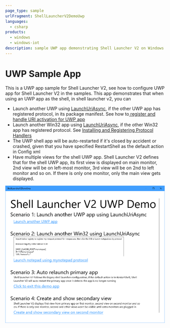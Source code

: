 ```yaml
---
page_type: sample
urlFragment: ShellLauncherV2DemoUwp
languages:
  - csharp
products:
  - windows
  - windows-iot
description: sample UWP app demonstrating Shell Launcher V2 on Windows 10 Enterprise from 1903 release
---
```


# UWP Sample App

This is a UWP app sample for Shell Launcher V2, see how to configure UWP app for Shell Launcher V2 in the samples. This app demonstrates that when using an UWP app as the shell, in shell launcher v2, you can

* Launch another UWP using [LaunchUriAsync](https://docs.microsoft.com/en-us/uwp/api/windows.system.launcher.launchuriasync), if the other UWP app has registered protocol, in its package manifest. See how to[ register and handle URI activation for UWP app](https://docs.microsoft.com/en-us/windows/uwp/launch-resume/handle-uri-activation)
* Launch another Win32 app using [LaunchUriAsync](https://docs.microsoft.com/en-us/uwp/api/windows.system.launcher.launchuriasync), if the other Win32 app has registered protocol. See [Installing and Registering Protocol Handlers](https://docs.microsoft.com/en-us/windows/desktop/search/-search-3x-wds-ph-install-registration)
* The UWP shell app will be auto-restarted if it's closed by accident or crashed, given that you have specified RestartShell as the default action in Config xml
* Have multiple views for the shell UWP app. Shell Launcher V2 defines that for the shell UWP app, its first view is displayed on main monitor, 2nd view will be on left-most monitor, 3rd view will be on 2nd to left monitor and so on. If there is only one monitor, only the main view gets displayed.

![App screen capture](../Images/UwpSampleScreenCapture.png)
